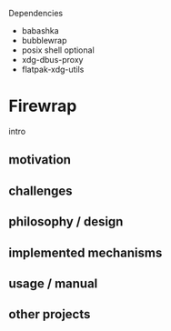 
Dependencies
- babashka
- bubblewrap
- posix shell
optional
- xdg-dbus-proxy
- flatpak-xdg-utils

# Firewrap

intro

## motivation

## challenges

## philosophy / design

## implemented mechanisms

## usage / manual

## other projects
